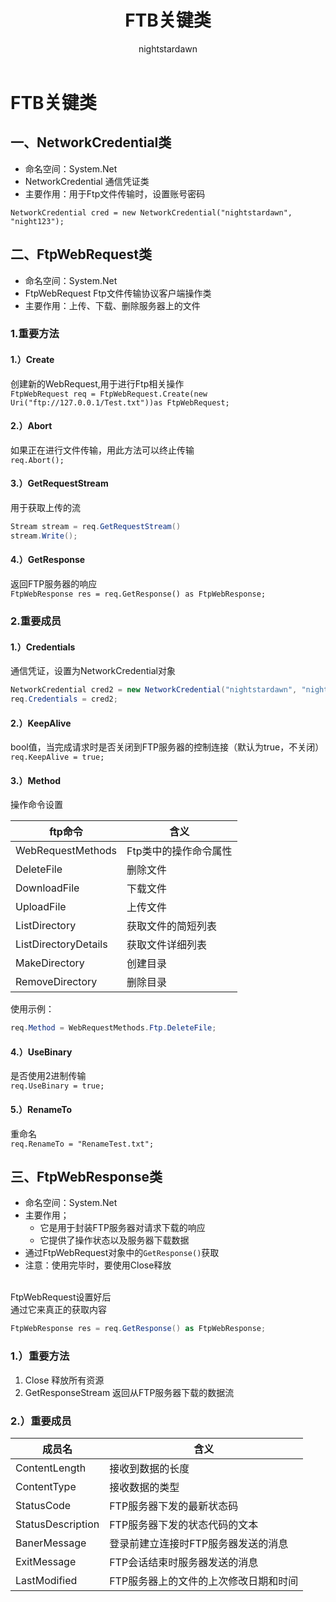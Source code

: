 ﻿---
title: FTB关键类
tags:
  - Unity客户端
  - Unity网络开发
  - FTB相关
categories:
  - [Unity客户端, Unity网络开发]
author:
  - nightstardawn
---

# FTB关键类

## 一、NetworkCredential类

- 命名空间：System.Net
- NetworkCredential 通信凭证类
- 主要作用：用于Ftp文件传输时，设置账号密码

`NetworkCredential cred = new NetworkCredential("nightstardawn", "night123");`
## 二、FtpWebRequest类
- 命名空间：System.Net
- FtpWebRequest Ftp文件传输协议客户端操作类
- 主要作用：上传、下载、删除服务器上的文件

### 1.重要方法
#### 1.）Create

创建新的WebRequest,用于进行Ftp相关操作
</br>`FtpWebRequest req = FtpWebRequest.Create(new Uri("ftp://127.0.0.1/Test.txt"))as FtpWebRequest;`

#### 2.）Abort

如果正在进行文件传输，用此方法可以终止传输
</br>`req.Abort();`

#### 3.）GetRequestStream
用于获取上传的流

```csharp
Stream stream = req.GetRequestStream()
stream.Write();
```
#### 4.）GetResponse

返回FTP服务器的响应
</br>`FtpWebResponse res = req.GetResponse() as FtpWebResponse;`

### 2.重要成员

#### 1.）Credentials
通信凭证，设置为NetworkCredential对象
```csharp
NetworkCredential cred2 = new NetworkCredential("nightstardawn", "night123");
req.Credentials = cred2;
```

#### 2.）KeepAlive 

bool值，当完成请求时是否关闭到FTP服务器的控制连接（默认为true，不关闭）
</br>`req.KeepAlive = true;`

#### 3.）Method 
操作命令设置

| ftp命令                | 含义           |
|----------------------|--------------|
| WebRequestMethods    | Ftp类中的操作命令属性 |
| DeleteFile           | 删除文件         |
| DownloadFile         | 下载文件         |
| UploadFile           | 上传文件         |
| ListDirectory        | 获取文件的简短列表    |
| ListDirectoryDetails | 获取文件详细列表     |
| MakeDirectory        | 创建目录         |
| RemoveDirectory      | 删除目录         |


使用示例：
```csharp
req.Method = WebRequestMethods.Ftp.DeleteFile;
```
#### 4.）UseBinary

是否使用2进制传输
</br>`req.UseBinary = true;`
#### 5.）RenameTo

重命名
</br>`req.RenameTo = "RenameTest.txt";`

## 三、FtpWebResponse类

- 命名空间：System.Net
- 主要作用；
  - 它是用于封装FTP服务器对请求下载的响应
  - 它提供了操作状态以及服务器下载数据
- 通过FtpWebRequest对象中的`GetResponse()`获取
- 注意：使用完毕时，要使用Close释放

</br>FtpWebRequest设置好后
</br>通过它来真正的获取内容
```csharp
FtpWebResponse res = req.GetResponse() as FtpWebResponse;
```

### 1.）重要方法
1. Close 释放所有资源
2. GetResponseStream 返回从FTP服务器下载的数据流

### 2.）重要成员
| 成员名              | 含义                   |
|------------------|----------------------|
| ContentLength    | 接收到数据的长度             |
| ContentType      | 接收数据的类型              |
| StatusCode       | FTP服务器下发的最新状态码       |
| StatusDescription | FTP服务器下发的状态代码的文本     |
| BanerMessage     | 登录前建立连接时FTP服务器发送的消息  |
| ExitMessage      | FTP会话结束时服务器发送的消息     |
| LastModified     | FTP服务器上的文件的上次修改日期和时间 |